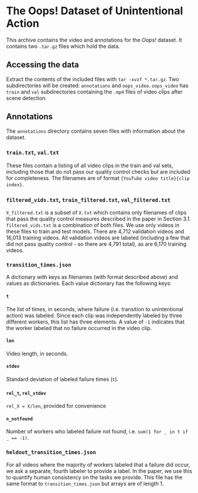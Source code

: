 # The Oops! Dataset of Unintentional Action

This archive contains the video and annotations for the *Oops!* dataset. It contains two `.tar.gz` files which hold the data. 

## Accessing the data

Extract the contents of the included files with `tar -xvzf *.tar.gz`. Two subdirectories will be created: `annotations` and `oops_video`. `oops_video` has `train` and `val` subdirectories containing the `.mp4` files of video clips after scene detection. 

## Annotations

The `annotations` directory contains seven files with information about the dataset.

### `train.txt`, `val.txt`

These files contain a listing of all video clips in the train and val sets, including those that do not pass our quality control checks but are included for completeness. The filenames are of format `{YouTube video title}{clip index}`.

### `filtered_vids.txt`, `train_filtered.txt`, `val_filtered.txt` 
`X_filtered.txt` is a subset of `X.txt` which contains only filenames of clips that pass the quality control measures described in the paper in Section 3.1. `filtered_vids.txt` is a combination of both files. We use only videos in these files to train and test models. There are 4,712 validation videos and 16,013 training videos. All validation videos are labeled (including a few that did not pass quality control - so there are 4,791 total), as are 6,170 training videos. 

### `transition_times.json` 

A dictionary with keys as filenames (with format described above) and values as dictionaries. Each value dictionary has the following keys:

#### `t`
The list of times, in seconds, where failure (i.e. transition to unintentional action) was labeled. Since each clip was independently labeled by three different workers, this list has three elements. A value of `-1` indicates that the worker labeled that no failure occurred in the video clip.
#### `len`
Video length, in seconds.
#### `stdev`
Standard deviation of labeled failure times (`t`).
#### `rel_t`, `rel_stdev`
`rel_X = X/len`, provided for convenience 
#### `n_notfound`
Number of workers who labeled failure not found, i.e. `sum(1 for _ in t if _ == -1)`.

### `heldout_transition_times.json`

For all videos where the majority of workers labeled that a failure did occur, we ask a separate, fourth labeler to provide a label. In the paper, we use this to quantify human consistency on the tasks we provide. This file has the same format to `transition_times.json` but arrays are of length 1.